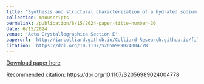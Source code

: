 ```yaml
---
title: "Synthesis and structural characterization of a hydrated sodium caesium tetracosatungstate(VI), Na5Cs19[W24O84].21H2O"
collection: manuscripts
permalink: /publication/6/15/2024-paper-title-number-20
date: 6/15/2024
venue: 'Acta Crystallographica Section E'
paperurl: 'http://iancolliard.github.io/Colliard-Research.github.io/files/paper20.pdf'
citation: 'https://doi.org/10.1107/S2056989024004778'
---
```


<a href='http://iancolliard.github.io/Colliard-Research.github.io/files/paper20.pdf'>Download paper here</a>

Recommended citation: https://doi.org/10.1107/S2056989024004778